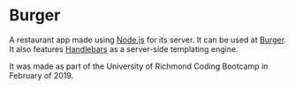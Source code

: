 # Burger

A restaurant app made using [Node.js](https://nodejs.org) for its server. It can be used at [Burger](https://gentle-fjord-95993.herokuapp.com/). It also features [Handlebars](https://handlebarsjs.com) as a server-side templating engine.

It was made as part of the University of Richmond Coding Bootcamp in February of 2019.
